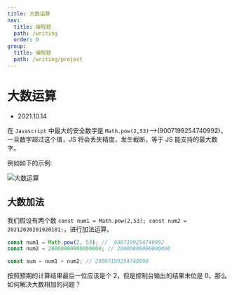 ```yaml
---
title: 大数运算
nav:
  title: 编程题
  path: /writing
  order: 0
group:
  title: 编程题
  path: /writing/project
---
```


# 大数运算

- 2021.10.14

在 `Javascript` 中最大的安全数字是 `Math.pow(2,53)`-->(9007199254740992)，一旦数字超过这个值，JS 将会丢失精度，发生截断，等于 JS 能支持的最大数字。

例如如下的示例:

![大数运算](https://img-blog.csdnimg.cn/034eb234069d4bd897cb0544cf353353.png?x-oss-process=image/watermark,type_ZHJvaWRzYW5zZmFsbGJhY2s,shadow_50,text_Q1NETiBAeGpsMjcxMzE0,size_20,color_FFFFFF,t_70,g_se,x_16)

## 大数加法

我们假设有两个数 `const num1 = Math.pow(2,53); const num2 = 20212020201920181;`，进行加法运算。

```js
const num1 = Math.pow(2, 53); //  9007199254740992
const num2 = 20000000000000000; // 20000000000000000

const sum = num1 + num2; // 29007199254740990
```

按照预期的计算结果最后一位应该是个 2，但是控制台输出的结果末位是 0，那么如何解决大数相加的问题？
